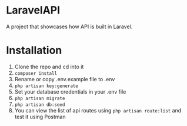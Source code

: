 # LaravelAPI
A project that showcases how API is built in Laravel. 

# Installation
1. Clone the repo and cd into it
2. `composer install`
3. Rename or copy .env.example file to .env
4. `php artisan key:generate`
5. Set your database credentials in your .env file
6. `php artisan migrate`
7. `php artisan db:seed`
6. You can view the list of api routes using `php artisan route:list` and test it using Postman
